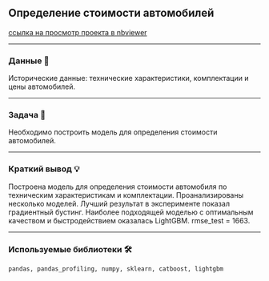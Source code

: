 ## Определение стоимости автомобилей

[ссылка на просмотр проекта в nbviewer](https://nbviewer.org/github/NESDS/praktikum_yandex_projects_data_science/blob/main/2021_11_07_autos/2021_11_07_autos.ipynb)

---
### Данные 📁
Исторические данные: технические характеристики, комплектации и цены автомобилей.

---
### Задача 📝
Необходимо построить модель для определения стоимости автомобилей.

---
### Краткий вывод 💡
Построена модель для определения стоимости автомобиля по техническим характеристикам и комплектации.
Проанализированы несколько моделей. Лучший результат в эксперименте показал градиентный бустинг. Наиболее подходящей моделью с оптимальным качеством и быстродействием оказалась LightGBM. rmse_test = 1663.

---
### Используемые библиотеки 🛠️
``` pandas, pandas_profiling, numpy, sklearn, catboost, lightgbm  ```
